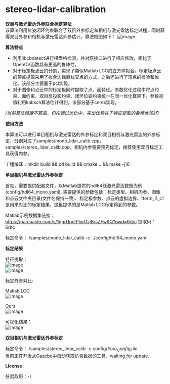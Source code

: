 # stereo-lidar-calibration
**双目与激光雷达外参联合标定算法**   
该算法利用位姿闭环约束联合了双目外参标定和相机与激光雷达标定过程，同时获得双目外参和相机与激光雷达外参估计。算法框图如下：
![image](https://user-images.githubusercontent.com/26436149/168028076-f15c1050-d20f-4cd4-ad9d-e7f3fddae00f.png)

**算法特点**
- 利用libcbdetect进行棋盘格检测，并对原接口进行了相应修改，相比于OpenCV函数具有更高的鲁棒性。
- 对于标定板点云的分割，实现了类似Matlab LCC的立方体拟合。标定板点云的顶点提取采用了拟合边缘直线交点的方式，之后还进行了顶点的检验和优化。该部分主要基于pcl实现。
- 对于图像和点云中的标定板同时提取了点、面特征。参数优化过程中将点约束、面约束、双目反投影约束、闭环位姿约束统一在同一优化框架下，参数初值利用kabsch算法估计得到，该部分基于ceres实现。

/*当前算法精度不算高，仍在调试优化中，突出优势在于特征提取的鲁棒性较好*/

**使用方法**

本算法可以进行单目相机与激光雷达的外参标定和双目相机与激光雷达的外参标定，分别对应了samples/mono_lidar_calib.cpp，samples/stereo_lidar_calib.cpp。相机内参需要预先标定，推荐使用双目标定工具获得内参。

工程编译：mkdir build && cd build && cmake .. && make -j16 

**单目相机与激光雷达外参标定**

首先，需要提供配置文件，以Matlab提供的hdl64线激光雷达数据为例(config/hdl64_mono.yaml), 需要提供的参数包括：标定类型、相机内参、图像和点云文件夹目录(文件名保持一致)、标定板参数、点云的虚拟边界、tform_l1_c1是用来对比的标定结果，这里提供的是Matlab LCC标定得到的参数。

Matlab示例数据集链接：https://pan.baidu.com/s/1qgrUpctPIxrGzjBrsZFwKQ?pwd=6rbc 
提取码：6rbc

标定命令：./samples/mono_lidar_calib -c  ../config/hdl64_mono.yaml

**标定结果**

特征提取：  
![image](https://user-images.githubusercontent.com/26436149/168028332-c4f058c8-8558-4bca-b21b-00b8edd300fa.png)  
![image](https://user-images.githubusercontent.com/26436149/168028368-1214535c-696b-4030-b8db-83b3634c398d.png)

标定外参对比:  

Matlab LCC  
![image](https://user-images.githubusercontent.com/26436149/168028778-7811aff9-ebd9-44c6-8514-dcdbc073276a.png)

Ours    
![image](https://user-images.githubusercontent.com/26436149/168028738-cface46f-0b5a-453d-b293-29fdad468cd1.png)

可视化结果：  
![image](https://user-images.githubusercontent.com/26436149/168028575-62710d46-e4e7-46ec-9b0b-bdc8dcb5c331.png)

**双目相机与激光雷达外参标定**

标定命令：./samples/stereo_lidar_calib -c  config/$Your_Config_File$  
当前正在开发从Gazebo中自动获取仿真数据的工具，waiting for update.


**License**

任君取用：-）
